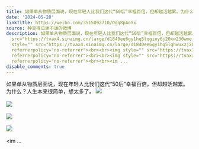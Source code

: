 ```yaml
---
title: 如果单从物质层面说，现在年轻人比我们这代“50后”幸福百倍，但却越活越累。为什么？人生本来很简单，想太多了。 [图片][图片][图片][图片][图片]
date: '2024-05-28'
linkTitle: https://weibo.com/3515092710/Ogq8pAoYx
source: 种豆得瓜谢不谦的微博
description: 如果单从物质层面说，现在年轻人比我们这代“50后”幸福百倍，但却越活越累。为什么？人生本来很简单，想太多了。 <img style=""
  src="https://tvax4.sinaimg.cn/large/d1840ee6gy1hq5lqginy6j20xw230wme.jpg" referrerpolicy="no-referrer"><br><br><img
  style="" src="https://tvax4.sinaimg.cn/large/d1840ee6gy1hq5lqhwuxzj20xw230drf.jpg"
  referrerpolicy="no-referrer"><br><br><img style="" src="https://tvax1.sinaimg.cn/large/d1840ee6gy1hq5lqikn5zj20xw2307fp.jpg"
  referrerpolicy="no-referrer"><br><br><img style="" src="https://tvax3.sinaimg.cn/large/d1840ee6gy1hq5lqjdrqaj20xw230105.jpg"
  referrerpolicy="no-referrer"><br><br><im ...
disable_comments: true
---
```

如果单从物质层面说，现在年轻人比我们这代“50后”幸福百倍，但却越活越累。为什么？人生本来很简单，想太多了。 <img style="" src="https://tvax4.sinaimg.cn/large/d1840ee6gy1hq5lqginy6j20xw230wme.jpg" referrerpolicy="no-referrer"><br><br><img style="" src="https://tvax4.sinaimg.cn/large/d1840ee6gy1hq5lqhwuxzj20xw230drf.jpg" referrerpolicy="no-referrer"><br><br><img style="" src="https://tvax1.sinaimg.cn/large/d1840ee6gy1hq5lqikn5zj20xw2307fp.jpg" referrerpolicy="no-referrer"><br><br><img style="" src="https://tvax3.sinaimg.cn/large/d1840ee6gy1hq5lqjdrqaj20xw230105.jpg" referrerpolicy="no-referrer"><br><br><im ...
